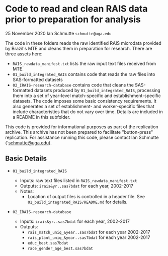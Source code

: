 # Code to read and clean RAIS data prior to preparation for analysis

25 November 2020
Ian Schmutte
`schmutte@uga.edu`

The code in these folders reads the raw identified RAIS microdata provided by Brazil's MTE and cleans them in preparation for research. There are three assets here:

* `RAIS_rawdata_manifest.txt` lists the raw input text files received from MTE.
* `01_build_integrated_RAIS` contains code that reads the raw files into SAS-formatted datasets
* `02_IRAIS-research-database` contains code that cleans the SAS-formatted datasets produced by `01_build_integrated_RAIS`, processing them into a set of year-level match-specific and establishment-specific datasets. The code imposes some basic consistency requirements. It also generates a set of establishment- and worker-specific files that include characteristics that do not vary over time. Details are included in a README in this subfolder.

This code is provided for informational purposes as part of the replication archive. This archive has not been prepared to facilitate "button-press" replication. For assistance running this code, please contact Ian Schmutte (`schmutte@uga.edu).

## Basic Details

* `01_build_integrated_RAIS`
  * Inputs: raw text files listed in  `RAIS_rawdata_manifest.txt`
  * Outputs: `irais&yr..sas7bdat` for each year, 2002-2017
  * Notes:
    * Location of output files is controlled in a header file. See  `01_build_integrated_RAIS/README.md` for details.

* `02_IRAIS-research-database`
  * Inputs: `irais&yr..sas7bdat` for each year, 2002-2017
  * Outputs:
    * `rais_match_uniq_&year..sas7bdat` for each year 2002-2017
    * `rais_plant_uniq_&year..sas7bdat` for each year 2002-2017
    * `educ_best.sas7bdat`
    * `race_gender_age_best.sas7bdat`

